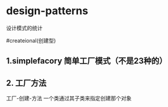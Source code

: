 # design-patterns
设计模式的统计

#createional(创建型)

## 1.simplefacory 简单工厂模式（不是23种的）

## 2. 工厂方法
工厂-创建-方法
一个类通过其子类来指定创建那个对象
